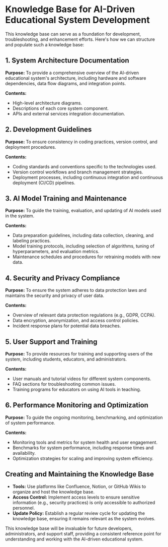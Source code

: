 # Knowledge Base for AI-Driven Educational System Development

This knowledge base can serve as a foundation for development, troubleshooting, and enhancement efforts. Here's how we can structure and populate such a knowledge base:

## 1. System Architecture Documentation

**Purpose:** To provide a comprehensive overview of the AI-driven educational system's architecture, including hardware and software dependencies, data flow diagrams, and integration points.

**Contents:**

- High-level architecture diagrams.
- Descriptions of each core system component.
- APIs and external services integration documentation.

## 2. Development Guidelines

**Purpose:** To ensure consistency in coding practices, version control, and deployment procedures.

**Contents:**

- Coding standards and conventions specific to the technologies used.
- Version control workflows and branch management strategies.
- Deployment processes, including continuous integration and continuous deployment (CI/CD) pipelines.

## 3. AI Model Training and Maintenance

**Purpose:** To guide the training, evaluation, and updating of AI models used in the system.

**Contents:**

- Data preparation guidelines, including data collection, cleaning, and labeling practices.
- Model training protocols, including selection of algorithms, tuning of hyperparameters, and evaluation metrics.
- Maintenance schedules and procedures for retraining models with new data.

## 4. Security and Privacy Compliance

**Purpose:** To ensure the system adheres to data protection laws and maintains the security and privacy of user data.

**Contents:**

- Overview of relevant data protection regulations (e.g., GDPR, CCPA).
- Data encryption, anonymization, and access control policies.
- Incident response plans for potential data breaches.

## 5. User Support and Training

**Purpose:** To provide resources for training and supporting users of the system, including students, educators, and administrators.

**Contents:**

- User manuals and tutorial videos for different system components.
- FAQ sections for troubleshooting common issues.
- Training programs for educators on using AI tools in teaching.

## 6. Performance Monitoring and Optimization

**Purpose:** To guide the ongoing monitoring, benchmarking, and optimization of system performance.

**Contents:**

- Monitoring tools and metrics for system health and user engagement.
- Benchmarks for system performance, including response times and availability.
- Optimization strategies for scaling and improving system efficiency.

## Creating and Maintaining the Knowledge Base

- **Tools:** Use platforms like Confluence, Notion, or GitHub Wikis to organize and host the knowledge base.
- **Access Control:** Implement access levels to ensure sensitive information (e.g., security practices) is only accessible to authorized personnel.
- **Update Policy:** Establish a regular review cycle for updating the knowledge base, ensuring it remains relevant as the system evolves.

This knowledge base will be invaluable for future developers, administrators, and support staff, providing a consistent reference point for understanding and working with the AI-driven educational system.
